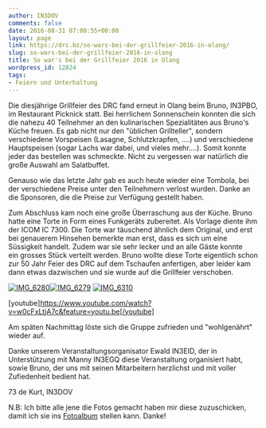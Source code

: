 ```yaml
---
author: IN3DOV
comments: false
date: 2016-08-31 07:00:55+00:00
layout: page
link: https://drc.bz/so-wars-bei-der-grillfeier-2016-in-olang/
slug: so-wars-bei-der-grillfeier-2016-in-olang
title: So war's bei der Grillfeier 2016 in Olang
wordpress_id: 12824
tags:
- Feiern und Unterhaltung
---
```


Die diesjährige Grillfeier des DRC fand erneut in Olang beim Bruno, IN3PBO, im Restaurant Picknick statt. Bei herrlichem Sonnenschein konnten die sich die nahezu 40 Teilnehmer an den kulinarischen Spezialitäten aus Bruno's Küche freuen. Es gab nicht nur den "üblichen Grillteller", sondern verschiedene Vorspeisen (Lasagne, Schlutzkrapfen, ....) und verschiedene Hauptspeisen (sogar Lachs war dabei, und vieles mehr....). Somit konnte jeder das bestellen was schmeckte. Nicht zu vergessen war natürlich die große Auswahl am Salatbuffet.




Genauso wie das letzte Jahr gab es auch heute wieder eine Tombola, bei der verschiedene Preise unter den Teilnehmern verlost wurden. Danke an die Sponsoren, die die Preise zur Verfügung gestellt haben.




Zum Abschluss kam noch eine große Überraschung aus der Küche. Bruno hatte eine Torte in Form eines Funkgeräts zubereitet. Als Vorlage diente ihm der ICOM IC 7300. Die Torte war täuschend ähnlich dem Original, und erst bei genauerem Hinsehen bemerkte man erst, dass es sich um eine Süssigkeit handelt. Zudem war sie sehr lecker und an alle Gäste konnte ein grosses Stück verteilt werden. Bruno wollte diese Torte eigentlich schon zur 50 Jahr Feier des DRC auf dem Tschaufen anfertigen, aber leider kam dann etwas dazwischen und sie wurde auf die Grillfeier verschoben.


[![IMG_6280](https://drc.bz/wp-content/uploads/2016/08/IMG_6280-225x300.jpg)](https://drc.bz/wp-content/uploads/2016/08/IMG_6280.jpg)[![IMG_6279](https://drc.bz/wp-content/uploads/2016/08/IMG_6279-225x300.jpg)](https://drc.bz/wp-content/uploads/2016/08/IMG_6279.jpg) [![IMG_6310](https://drc.bz/wp-content/uploads/2016/08/IMG_6310-225x300.jpg)](https://drc.bz/wp-content/uploads/2016/08/IMG_6310.jpg)


[youtube]https://www.youtube.com/watch?v=w0cFxLtjA7c&feature=youtu.be[/youtube]




Am späten Nachmittag löste sich die Gruppe zufrieden und "wohlgenährt" wieder auf.




Danke unserem Veranstaltungsorganisator Ewald IN3EID, der in Unterstützung mit Manny IN3EGQ diese Veranstaltung organisiert habt, sowie Bruno, der uns mit seinen Mitarbeitern herzlichst und mit voller Zufiedenheit bedient hat.


73 de Kurt, IN3DOV

N.B: Ich bitte alle jene die Fotos gemacht haben mir diese zuzuschicken, damit ich sie ins [Fotoalbum](https://drc.bz/drc-intern/fotoalbum/?occur=1&cover=0&album=24) stellen kann. Danke!
